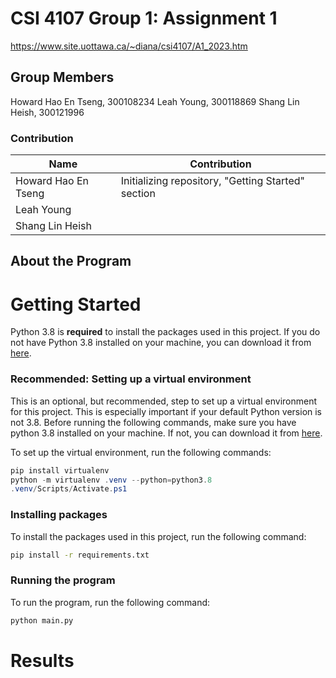 # CSI 4107 Group 1: Assignment 1

https://www.site.uottawa.ca/~diana/csi4107/A1_2023.htm

## Group Members

Howard Hao En Tseng, 300108234
Leah Young, 300118869
Shang Lin Heish, 300121996

### Contribution

| Name | Contribution |
| --- | --- |
| Howard Hao En Tseng | Initializing repository, "Getting Started" section |
| Leah Young |  |
| Shang Lin Heish |  |

## About the Program


# Getting Started

Python 3.8 is **required** to install the packages used in this project. If you do not have Python 3.8 installed on your machine, you can download it from [here](https://www.python.org/downloads/release/python-380/).

### Recommended: Setting up a virtual environment

This is an optional, but recommended, step to set up a virtual environment for this project. This is especially important if your default Python version is not 3.8.
Before running the following commands, make sure you have python 3.8 installed on your machine. If not,  you can download it from [here](https://www.python.org/downloads/release/python-380/).

To set up the virtual environment, run the following commands:

```powershell
pip install virtualenv
python -m virtualenv .venv --python=python3.8
.venv/Scripts/Activate.ps1
```

### Installing packages

To install the packages used in this project, run the following command:

```bash
pip install -r requirements.txt
```

### Running the program

To run the program, run the following command:

```bash
python main.py
```

# Results
